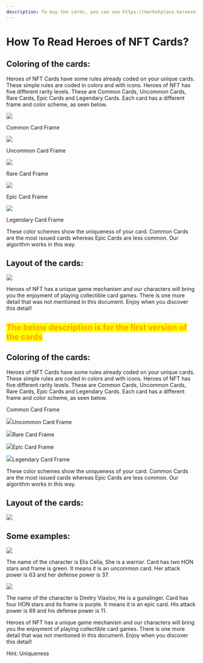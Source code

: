 ```yaml
---
description: To buy the cards, you can use https://marketplace.heroesofnft.com/
---
```


# How To Read Heroes of NFT Cards?

## Coloring of the cards: <a href="#a5c2" id="a5c2"></a>

Heroes of NFT Cards have some rules already coded on your unique cards. These simple rules are coded in colors and with icons. Heroes of NFT has five different rarity levels. These are Common Cards, Uncommon Cards, Rare Cards, Epic Cards and Legendary Cards. Each card has a different frame and color scheme, as seen below.

![](../.gitbook/assets/Common.png)

Common Card Frame



![](../.gitbook/assets/Uncommon.png)

Uncommon Card Frame&#x20;



![](<../.gitbook/assets/Rare (1).png>)

Rare Card Frame



![](../.gitbook/assets/Epic.png)

Epic Card Frame



![](../.gitbook/assets/Legendary.png)

Legendary Card Frame

These color schemes show the uniqueness of your card. Common Cards are the most issued cards whereas Epic Cards are less common. Our algorithm works in this way.

## Layout of the cards: <a href="#d901" id="d901"></a>

![](../.gitbook/assets/Layout\_Image.jpg)

Heroes of NFT has a unique game mechanism and our characters will bring you the enjoyment of playing collectible card games. There is one more detail that was not mentioned in this document. Enjoy when you discover this detail!

## &#x20;<a href="#a5c2" id="a5c2"></a>

## &#x20;<a href="#a5c2" id="a5c2"></a>

## <mark style="color:orange;">The below description is for the first version of the cards</mark> <a href="#a5c2" id="a5c2"></a>

## Coloring of the cards: <a href="#a5c2" id="a5c2"></a>

Heroes of NFT Cards have some rules already coded on your unique cards. These simple rules are coded in colors and with icons. Heroes of NFT has five different rarity levels. These are Common Cards, Uncommon Cards, Rare Cards, Epic Cards and Legendary Cards. Each card has a different frame and color scheme, as seen below.

<img src="../.gitbook/assets/image (21).png" alt="" data-size="original">Common Card Frame

![](<../.gitbook/assets/image (3).png>)Uncommon Card Frame

![](<../.gitbook/assets/image (31).png>)Rare Card Frame

![](<../.gitbook/assets/image (42).png>)Epic Card Frame

![](<../.gitbook/assets/image (37).png>)Legendary Card Frame

These color schemes show the uniqueness of your card. Common Cards are the most issued cards whereas Epic Cards are less common. Our algorithm works in this way.

## Layout of the cards: <a href="#d901" id="d901"></a>

![](<../.gitbook/assets/image (19).png>)

## Some examples: <a href="#id-8746" id="id-8746"></a>

![](<../.gitbook/assets/image (32).png>)

The name of the character is Elis Celia, She is a warrior. Card has two HON stars and frame is green. It means it is an uncommon card. Her attack power is 63 and her defense power is 37.

![](<../.gitbook/assets/image (40).png>)

The name of the character is Dmitry Vlaslov, He is a gunslinger. Card has four HON stars and its frame is purple. It means it is an epic card. His attack power is 89 and his defense power is 11.

Heroes of NFT has a unique game mechanism and our characters will bring you the enjoyment of playing collectible card games. There is one more detail that was not mentioned in this document. Enjoy when you discover this detail!

Hint: Uniqueness
